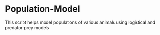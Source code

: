 # Population-Model
This script helps model populations of various animals using logistical and predator-prey models
